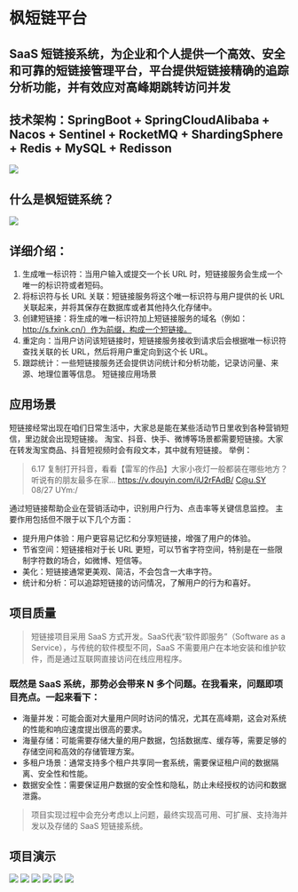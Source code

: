 # 枫短链平台
## SaaS 短链接系统，为企业和个人提供一个高效、安全和可靠的短链接管理平台，平台提供短链接精确的追踪分析功能，并有效应对高峰期跳转访问并发
## 技术架构：SpringBoot + SpringCloudAlibaba + Nacos + Sentinel + RocketMQ + ShardingSphere + Redis + MySQL + Redisson
![](./readme_image/jishujiagou.png)
## 什么是枫短链系统？
![](./readme_image/url.png)
## 详细介绍：
1. 生成唯一标识符：当用户输入或提交一个长 URL 时，短链接服务会生成一个唯一的标识符或者短码。
2. 将标识符与长 URL 关联：短链接服务将这个唯一标识符与用户提供的长 URL 关联起来，并将其保存在数据库或者其他持久化存储中。
3. 创建短链接：将生成的唯一标识符加上短链接服务的域名（例如：http://s.fxink.cn/）作为前缀，构成一个短链接。
4. 重定向：当用户访问该短链接时，短链接服务接收到请求后会根据唯一标识符查找关联的长 URL，然后将用户重定向到这个长 URL。
5. 跟踪统计：一些短链接服务还会提供访问统计和分析功能，记录访问量、来源、地理位置等信息。
   短链接应用场景
## 应用场景
短链接经常出现在咱们日常生活中，大家总是能在某些活动节日里收到各种营销短信，里边就会出现短链接。
淘宝、抖音、快手、微博等场景都需要短链接。大家在转发淘宝商品、抖音短视频时会有段文本，其中就有短链接。
举例：
> 6.17 复制打开抖音，看看【雷军的作品】大家小夜灯一般都装在哪些地方？听说有的朋友最多在家... https://v.douyin.com/iU2rFAdB/ C@u.SY 08/27 UYm:/

通过短链接帮助企业在营销活动中，识别用户行为、点击率等关键信息监控。
主要作用包括但不限于以下几个方面：
* 提升用户体验：用户更容易记忆和分享短链接，增强了用户的体验。
* 节省空间：短链接相对于长 URL 更短，可以节省字符空间，特别是在一些限制字符数的场合，如微博、短信等。
* 美化：短链接通常更美观、简洁，不会包含一大串字符。
* 统计和分析：可以追踪短链接的访问情况，了解用户的行为和喜好。
## 项目质量
> 短链接项目采用 SaaS 方式开发。SaaS代表“软件即服务”（Software as a Service），与传统的软件模型不同，SaaS 不需要用户在本地安装和维护软件，而是通过互联网直接访问在线应用程序。

### 既然是 SaaS 系统，那势必会带来 N 多个问题。在我看来，问题即项目亮点。一起来看下：
* 海量并发：可能会面对大量用户同时访问的情况，尤其在高峰期，这会对系统的性能和响应速度提出很高的要求。
* 海量存储：可能需要存储大量的用户数据，包括数据库、缓存等，需要足够的存储空间和高效的存储管理方案。
* 多租户场景：通常支持多个租户共享同一套系统，需要保证租户间的数据隔离、安全性和性能。
* 数据安全性：需要保证用户数据的安全性和隐私，防止未经授权的访问和数据泄露。

> 项目实现过程中会充分考虑以上问题，最终实现高可用、可扩展、支持海并发以及存储的 SaaS 短链接系统。
## 项目演示
![](./readme_image/url_1.jpg)
![](./readme_image/url_2.jpg)
![](./readme_image/url_3.jpg)
![](./readme_image/url_4.jpg)
![](./readme_image/url_5.jpg)
![](./readme_image/url_6.jpg)